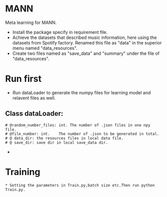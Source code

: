 # MANN
Meta learning for MANN.

* Install the  package specify in requirement file.
* Achieve the datasets that described music information, here using the datasets from Spotify factory. Renamed this file as "data" in the superior menu named "data_resources". 
* Create two files named as "save_data" and "summary" under the file of "data_resources".

# Run first
* Run dataLoader to generate the numpy files for learning model and relavent files as well.
## Class dataLoader:
    # @random_number_files: int. The number of .json files in one npy file.
    # @file_number: int.    The number of .json to be generated in total.
    # @ data_dir: the resources files in local data file.
    # @ save_dir: save dir in local save_data dir.
* 
# Training
```
* Setting the parameters in Train.py,batch size etc.Then run python Train.py.
```